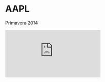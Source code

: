 # AAPL

Primavera 2014  

![aapl logo](https://dl.dropboxusercontent.com/u/7256527/UofA%20logos%2C%20letterheads%20y%20plantillas/Logos/AAPL/ua_logo.pdf)